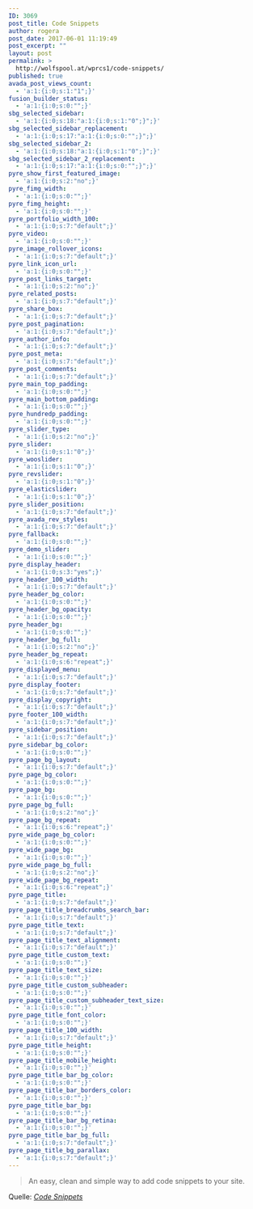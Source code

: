 ```yaml
---
ID: 3069
post_title: Code Snippets
author: rogera
post_date: 2017-06-01 11:19:49
post_excerpt: ""
layout: post
permalink: >
  http://wolfspool.at/wprcs1/code-snippets/
published: true
avada_post_views_count:
  - 'a:1:{i:0;s:1:"1";}'
fusion_builder_status:
  - 'a:1:{i:0;s:0:"";}'
sbg_selected_sidebar:
  - 'a:1:{i:0;s:18:"a:1:{i:0;s:1:"0";}";}'
sbg_selected_sidebar_replacement:
  - 'a:1:{i:0;s:17:"a:1:{i:0;s:0:"";}";}'
sbg_selected_sidebar_2:
  - 'a:1:{i:0;s:18:"a:1:{i:0;s:1:"0";}";}'
sbg_selected_sidebar_2_replacement:
  - 'a:1:{i:0;s:17:"a:1:{i:0;s:0:"";}";}'
pyre_show_first_featured_image:
  - 'a:1:{i:0;s:2:"no";}'
pyre_fimg_width:
  - 'a:1:{i:0;s:0:"";}'
pyre_fimg_height:
  - 'a:1:{i:0;s:0:"";}'
pyre_portfolio_width_100:
  - 'a:1:{i:0;s:7:"default";}'
pyre_video:
  - 'a:1:{i:0;s:0:"";}'
pyre_image_rollover_icons:
  - 'a:1:{i:0;s:7:"default";}'
pyre_link_icon_url:
  - 'a:1:{i:0;s:0:"";}'
pyre_post_links_target:
  - 'a:1:{i:0;s:2:"no";}'
pyre_related_posts:
  - 'a:1:{i:0;s:7:"default";}'
pyre_share_box:
  - 'a:1:{i:0;s:7:"default";}'
pyre_post_pagination:
  - 'a:1:{i:0;s:7:"default";}'
pyre_author_info:
  - 'a:1:{i:0;s:7:"default";}'
pyre_post_meta:
  - 'a:1:{i:0;s:7:"default";}'
pyre_post_comments:
  - 'a:1:{i:0;s:7:"default";}'
pyre_main_top_padding:
  - 'a:1:{i:0;s:0:"";}'
pyre_main_bottom_padding:
  - 'a:1:{i:0;s:0:"";}'
pyre_hundredp_padding:
  - 'a:1:{i:0;s:0:"";}'
pyre_slider_type:
  - 'a:1:{i:0;s:2:"no";}'
pyre_slider:
  - 'a:1:{i:0;s:1:"0";}'
pyre_wooslider:
  - 'a:1:{i:0;s:1:"0";}'
pyre_revslider:
  - 'a:1:{i:0;s:1:"0";}'
pyre_elasticslider:
  - 'a:1:{i:0;s:1:"0";}'
pyre_slider_position:
  - 'a:1:{i:0;s:7:"default";}'
pyre_avada_rev_styles:
  - 'a:1:{i:0;s:7:"default";}'
pyre_fallback:
  - 'a:1:{i:0;s:0:"";}'
pyre_demo_slider:
  - 'a:1:{i:0;s:0:"";}'
pyre_display_header:
  - 'a:1:{i:0;s:3:"yes";}'
pyre_header_100_width:
  - 'a:1:{i:0;s:7:"default";}'
pyre_header_bg_color:
  - 'a:1:{i:0;s:0:"";}'
pyre_header_bg_opacity:
  - 'a:1:{i:0;s:0:"";}'
pyre_header_bg:
  - 'a:1:{i:0;s:0:"";}'
pyre_header_bg_full:
  - 'a:1:{i:0;s:2:"no";}'
pyre_header_bg_repeat:
  - 'a:1:{i:0;s:6:"repeat";}'
pyre_displayed_menu:
  - 'a:1:{i:0;s:7:"default";}'
pyre_display_footer:
  - 'a:1:{i:0;s:7:"default";}'
pyre_display_copyright:
  - 'a:1:{i:0;s:7:"default";}'
pyre_footer_100_width:
  - 'a:1:{i:0;s:7:"default";}'
pyre_sidebar_position:
  - 'a:1:{i:0;s:7:"default";}'
pyre_sidebar_bg_color:
  - 'a:1:{i:0;s:0:"";}'
pyre_page_bg_layout:
  - 'a:1:{i:0;s:7:"default";}'
pyre_page_bg_color:
  - 'a:1:{i:0;s:0:"";}'
pyre_page_bg:
  - 'a:1:{i:0;s:0:"";}'
pyre_page_bg_full:
  - 'a:1:{i:0;s:2:"no";}'
pyre_page_bg_repeat:
  - 'a:1:{i:0;s:6:"repeat";}'
pyre_wide_page_bg_color:
  - 'a:1:{i:0;s:0:"";}'
pyre_wide_page_bg:
  - 'a:1:{i:0;s:0:"";}'
pyre_wide_page_bg_full:
  - 'a:1:{i:0;s:2:"no";}'
pyre_wide_page_bg_repeat:
  - 'a:1:{i:0;s:6:"repeat";}'
pyre_page_title:
  - 'a:1:{i:0;s:7:"default";}'
pyre_page_title_breadcrumbs_search_bar:
  - 'a:1:{i:0;s:7:"default";}'
pyre_page_title_text:
  - 'a:1:{i:0;s:7:"default";}'
pyre_page_title_text_alignment:
  - 'a:1:{i:0;s:7:"default";}'
pyre_page_title_custom_text:
  - 'a:1:{i:0;s:0:"";}'
pyre_page_title_text_size:
  - 'a:1:{i:0;s:0:"";}'
pyre_page_title_custom_subheader:
  - 'a:1:{i:0;s:0:"";}'
pyre_page_title_custom_subheader_text_size:
  - 'a:1:{i:0;s:0:"";}'
pyre_page_title_font_color:
  - 'a:1:{i:0;s:0:"";}'
pyre_page_title_100_width:
  - 'a:1:{i:0;s:7:"default";}'
pyre_page_title_height:
  - 'a:1:{i:0;s:0:"";}'
pyre_page_title_mobile_height:
  - 'a:1:{i:0;s:0:"";}'
pyre_page_title_bar_bg_color:
  - 'a:1:{i:0;s:0:"";}'
pyre_page_title_bar_borders_color:
  - 'a:1:{i:0;s:0:"";}'
pyre_page_title_bar_bg:
  - 'a:1:{i:0;s:0:"";}'
pyre_page_title_bar_bg_retina:
  - 'a:1:{i:0;s:0:"";}'
pyre_page_title_bar_bg_full:
  - 'a:1:{i:0;s:7:"default";}'
pyre_page_title_bg_parallax:
  - 'a:1:{i:0;s:7:"default";}'
---
```

<blockquote>An easy, clean and simple way to add code snippets to your site.</blockquote>
Quelle: <em><a href="https://wordpress.org/plugins/code-snippets/">Code Snippets</a></em>